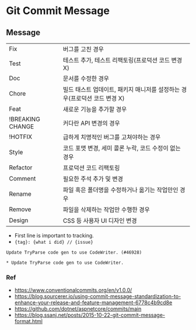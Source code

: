# Git Commit Message

## Message

|                  |                                                                           |
| ---------------- | ------------------------------------------------------------------------- |
| Fix              | 버그를 고친 경우                                                          |
| Test             | 테스트 추가, 테스트 리팩토링(프로덕션 코드 변경 X)                        |
| Doc              | 문서를 수정한 경우                                                        |
| Chore            | 빌드 태스트 업데이트, 패키지 매니저를 설정하는 경우(프로덕션 코드 변경 X) |
| Feat             | 새로운 기능을 추가할 경우                                                 |
| !BREAKING CHANGE | 커다란 API 변경의 경우                                                    |
| !HOTFIX          | 급하게 치명적인 버그를 고쳐야하는 경우                                    |
| Style            | 코드 포맷 변경, 세미 콜론 누락, 코드 수정이 없는 경우                     |
| Refactor         | 프로덕션 코드 리팩토링                                                    |
| Comment          | 필요한 주석 추가 및 변경                                                  |
| Rename           | 파일 혹은 폴더명을 수정하거나 옮기는 작업만인 경우                        |
| Remove           | 파일을 삭제하는 작업만 수행한 경우                                        |
| Design           | CSS 등 사용자 UI 디자인 변경                                              |


- First line is important to tracking.
- `{tag}: {what i did} // {issue}`

```
Update TryParse code gen to use CodeWriter. (#46928) 

* Update TryParse code gen to use CodeWriter.
```

### Ref

- <https://www.conventionalcommits.org/en/v1.0.0/>
- <https://blog.sourcerer.io/using-commit-message-standardization-to-enhance-your-release-and-feature-management-6778c4b9cd8e>
- <https://github.com/dotnet/aspnetcore/commits/main>
- <https://blog.ssanj.net/posts/2015-10-22-git-commit-message-format.html>
